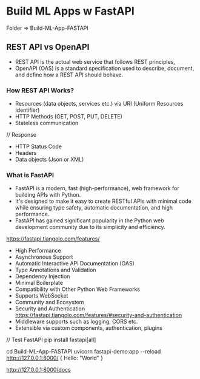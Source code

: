 # Build ML Apps w FastAPI
Folder => Build-ML-App-FASTAPI

## REST API vs OpenAPI
- REST API is the actual web service that follows REST principles, 
- OpenAPI (OAS) is a standard specification used to describe, document, and define how a REST API should behave.

### How REST API Works?
- Resources (data objects, services etc.) via URI (Uniform Resources Identifier)
- HTTP Methods (GET, POST, PUT, DELETE)
- Stateless communication

// Response
- HTTP Status Code
- Headers
- Data objects (Json or XML)

### What is FastAPI
- FastAPI is a modern, fast (high-performance), web framework for building APIs with Python.
- It's designed to make it easy to create RESTful APIs with minimal code while ensuring type safety, 
  automatic documentation, and high performance.
- FastAPI has gained significant popularity in the Python web development community due to its simplicity and efficiency.

https://fastapi.tiangolo.com/features/
- High Performance
- Asynchronous Support
- Automatic Interactive API Documentation (OAS)
- Type Annotations and Validation
- Dependency Injection
- Minimal Boilerplate
- Compatibility with Other Python Web Frameworks
- Supports WebSocket
- Community and Ecosystem
- Security and Authentication https://fastapi.tiangolo.com/features/#security-and-authentication
- Middleware supports such as logging, CORS etc.
- Extensible via custom components, authentication, plugins

// Test FastAPI
pip install fastapi[all]

cd Build-ML-App-FASTAPI
uvicorn fastapi-demo:app --reload
http://127.0.0.1:8000/
  {
    Hello: "World"
  }

http://127.0.0.1:8000/docs
